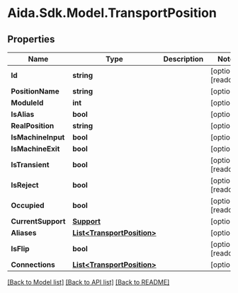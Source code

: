 # Aida.Sdk.Model.TransportPosition

## Properties

Name | Type | Description | Notes
------------ | ------------- | ------------- | -------------
**Id** | **string** |  | [optional] [readonly] 
**PositionName** | **string** |  | [optional] 
**ModuleId** | **int** |  | [optional] 
**IsAlias** | **bool** |  | [optional] 
**RealPosition** | **string** |  | [optional] 
**IsMachineInput** | **bool** |  | [optional] 
**IsMachineExit** | **bool** |  | [optional] 
**IsTransient** | **bool** |  | [optional] [readonly] 
**IsReject** | **bool** |  | [optional] [readonly] 
**Occupied** | **bool** |  | [optional] [readonly] 
**CurrentSupport** | [**Support**](Support.md) |  | [optional] 
**Aliases** | [**List&lt;TransportPosition&gt;**](TransportPosition.md) |  | [optional] 
**IsFlip** | **bool** |  | [optional] [readonly] 
**Connections** | [**List&lt;TransportPosition&gt;**](TransportPosition.md) |  | [optional] 

[[Back to Model list]](../README.md#documentation-for-models) [[Back to API list]](../README.md#documentation-for-api-endpoints) [[Back to README]](../README.md)

